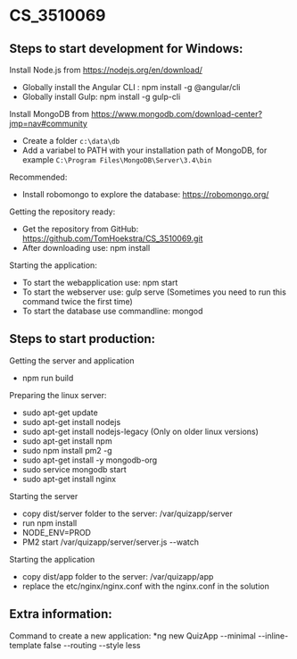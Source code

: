 # CS_3510069

## Steps to start development for Windows:

Install Node.js from https://nodejs.org/en/download/
* Globally install the Angular CLI : npm install -g @angular/cli
* Globally install Gulp: npm install -g gulp-cli

Install MongoDB from https://www.mongodb.com/download-center?jmp=nav#community
* Create a folder `c:\data\db`
* Add a variabel to PATH with your installation path of MongoDB, for example `C:\Program Files\MongoDB\Server\3.4\bin`

Recommended: 
* Install robomongo to explore the database: https://robomongo.org/

Getting the repository ready:
* Get the repository from GitHub: https://github.com/TomHoekstra/CS_3510069.git
* After downloading use: npm install

Starting the application: 
* To start the webapplication use: npm start
* To start the webserver use: gulp serve (Sometimes you need to run this command twice the first time)
* To start the database use commandline: mongod

## Steps to start production:

Getting the server and application
* npm run build

Preparing the linux server:
* sudo apt-get update
* sudo apt-get install nodejs
* sudo apt-get install nodejs-legacy (Only on older linux versions)
* sudo apt-get install npm
* sudo npm install pm2 -g
* sudo apt-get install -y mongodb-org
* sudo service mongodb start
* sudo apt-get install nginx

Starting the server
* copy dist/server folder to the server: /var/quizapp/server
* run npm install
* NODE_ENV=PROD
* PM2 start /var/quizapp/server/server.js --watch

Starting the application
* copy dist/app folder to the server: /var/quizapp/app
* replace the etc/nginx/nginx.conf with the nginx.conf in the solution

## Extra information: 
Command to create a new application:
*ng new QuizApp --minimal --inline-template false --routing --style less
